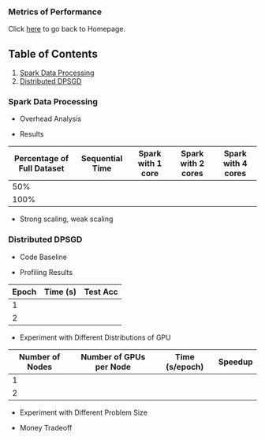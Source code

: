 ### Metrics of Performance

Click <a href="https://yanlitao.github.io/fastDP/Reproduction">here</a> to go back to Homepage.

## Table of Contents
1. [Spark Data Processing](#spark-data-processing)
2. [Distributed DPSGD](#distributed-dpsgd)
 
### Spark Data Processing
 * Overhead Analysis

 * Results

| Percentage of Full Dataset   | Sequential Time  | Spark with 1 core | Spark with 2 cores | Spark with 4 cores |
| --------------------------   | ---------------  | ----------------- | ------------------ | ------------------ |  
| 50%                          |                  |                   |                    |                    |
| 100%                         |                  |                   |                    |                    |

 * Strong scaling, weak scaling 

### Distributed DPSGD
 * Code Baseline

 * Profiling Results

| Epoch   |  Time (s)  | Test Acc |
| ------- | ---------- | -------- |
| 1       |            |          |
| 2       |            |          | 

 * Experiment with Different Distributions of GPU

| Number of Nodes| Number of GPUs per Node  | Time (s/epoch) | Speedup |
| -------------- | ------------------------ | -------------- | ------- |
| 1              |                          |                |         |
| 2              |                          |                |         |

 * Experiment with Different Problem Size
 
 * Money Tradeoff
